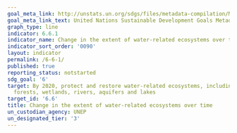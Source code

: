 ```yaml
---
goal_meta_link: http://unstats.un.org/sdgs/files/metadata-compilation/Metadata-Goal-6.pdf
goal_meta_link_text: United Nations Sustainable Development Goals Metadata (pdf 428kB)
graph_type: line
indicator: 6.6.1
indicator_name: Change in the extent of water-related ecosystems over time
indicator_sort_order: '0090'
layout: indicator
permalink: /6-6-1/
published: true
reporting_status: notstarted
sdg_goal: '6'
target: By 2020, protect and restore water-related ecosystems, including mountains,
  forests, wetlands, rivers, aquifers and lakes
target_id: '6.6'
title: Change in the extent of water-related ecosystems over time
un_custodian_agency: UNEP
un_designated_tier: '3'
---
```

